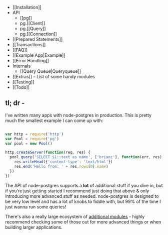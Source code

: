 * [[Installation]]
* API
    * [[pg]]
    * pg.[[Client]]
    * pg.[[Query]]
    * pg.[[Connection]]
* [[Prepared Statements]]
* [[Transactions]]
* [[FAQ]]
* [[Example App|Example]]
* [[Error Handling]]
* Internals
  * [[Query Queue|Queryqueue]]
* [[Extras]] – List of some handy modules
* [[Testing]]
* [[Todo]]

## tl; dr -

I've written many apps with node-postgres in production.  This is pretty much the smallest example I can come up with:

```js

var http = require('http')
var Pool = require('pg')
var pool = new Pool()

http.createServer(function(req, res) {
  pool.query('SELECT $1::text as name', ['brianc'], function(err, res) {
    res.writeHead({'content-type': 'text/html'})
    res.end('Hello from: ' + res.rows[0].name)
  })
})
```

The API of node-postgres supports a __lot__ of additional stuff if you dive in, but if you're just getting started I recommend just doing that above & only introducing more advanced stuff as needed.  node-postgres is designed to be very low level and has a lot of knobs to fiddle with, but 99% of the time I just wanna run some queries!  

There's also a really large ecosystem of [additional modules](https://github.com/brianc/node-postgres/wiki/Extras) - highly recommend checking some of those out for more advanced things or when building larger applications.